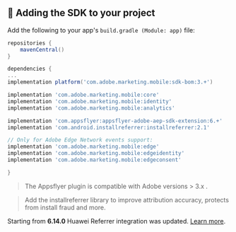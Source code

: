 ## <a id="add-sdk-to-project"> 📲 Adding the SDK to your project

Add the following to your app's `build.gradle (Module: app)` file:

```groovy
repositories {
    mavenCentral()
}

dependencies {
...
implementation platform('com.adobe.marketing.mobile:sdk-bom:3.+')

implementation 'com.adobe.marketing.mobile:core'
implementation 'com.adobe.marketing.mobile:identity'
implementation 'com.adobe.marketing.mobile:analytics'

implementation 'com.appsflyer:appsflyer-adobe-aep-sdk-extension:6.+'
implementation 'com.android.installreferrer:installreferrer:2.1'

// Only for Adobe Edge Network events support:   
implementation 'com.adobe.marketing.mobile:edge'
implementation 'com.adobe.marketing.mobile:edgeidentity'
implementation 'com.adobe.marketing.mobile:edgeconsent'

}
```

> The Appsflyer plugin is compatible with Adobe versions > 3.x .  

> Add the installreferrer library to improve attribution accuracy, protects from install fraud and more.
 
Starting from **6.14.0** Huawei Referrer integration was updated. [Learn more](https://dev.appsflyer.com/hc/docs/install-android-sdk#huawei-install-referrer).
